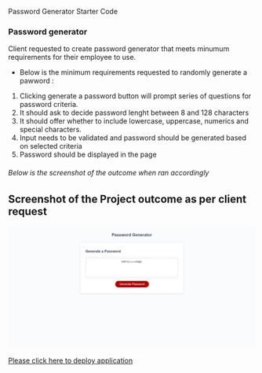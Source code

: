 Password Generator Starter Code



### Password generator

Client requested to create password generator that meets minumum requirements for their employee to use. 

* Below is the minimum requirements requested to randomly generate a pawword : 

1. Clicking generate a password button will prompt series of questions for password criteria.
1. It should ask to decide password lenght between 8 and 128 characters
1. It should offer whether to include lowercase, uppercase, numerics and special characters.
1. Input needs to be validated and password should be generated based on selected criteria
1. Password should be displayed in the page 


###### Below is the screenshot of the outcome when ran accordingly  

## Screenshot of the Project outcome as per client request ## 

![Screenshot of web page](assets/images/Screenshot.jpg)

[Please click here to deploy application](https://miraj00.github.io/password-generator/)
